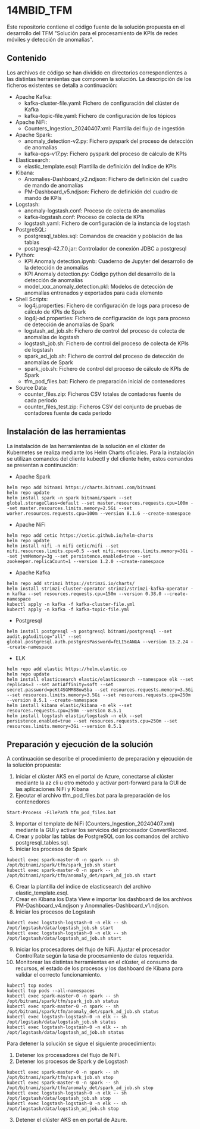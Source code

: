 # 14MBID_TFM
Este repositorio contiene el código fuente de la solución propuesta en el desarrollo del TFM "Solución para el procesamiento de KPIs de redes móviles y detección de anomalías".

## Contenido

Los archivos de código se han dividido en directorios correspondientes a las distintas herramientas que componen la solución. La descripción de los ficheros existentes se detalla a continuación: 

- Apache Kafka:
	- kafka-cluster-file.yaml: Fichero de configuración del clúster de Kafka
	- kafka-topic-file.yaml: Fichero de configuración de los tópicos
- Apache NiFi:
	- Counters_Ingestion_20240407.xml: Plantilla del flujo de ingestión
- Apache Spark:
	- anomaly_detection-v2.py: Fichero pyspark del proceso de detección de anomalías
	- kafka-ops-v17.py: Fichero pyspark del proceso de cálculo de KPIs
- Elasticsearch:
	- elastic_template.esql: Plantilla de definición del índice de KPIs
- Kibana:
	- Anomalies-Dashboard_v2.ndjson: Fichero de definición del cuadro de mando de anomalías
	- PM-Dashboard_v5.ndjson: Fichero de definición del cuadro de mando de KPIs
- Logstash:
	- anomaly-logstash.conf: Proceso de colecta de anomalías
	- kafka-logstash.conf: Proceso de colecta de KPIs
	- logstash.yaml: Fichero de configuración de la instancia de logstash
- PostgreSQL: 
	- postgresql_tables.sql: Comandos de creación y población de las tablas
	- postgresql-42.7.0.jar: Controlador de conexión JDBC a postgresql
- Python: 
	- KPI Anomaly detection.ipynb: Cuaderno de Jupyter del desarrollo de la detección de anomalías
	- KPI Anomaly detection.py: Código python del desarrollo de la detección de anomalías
	- model_xxx_anomaly_detection.pkl: Modelos de detección de anomalías entrenados y exportados para cada elemento
- Shell Scripts: 
	- log4j.properties: Fichero de configuración de logs para proceso de cálculo de KPIs de Spark
	- log4j-ad.properties: Fichero de configuración de logs para proceso de detección de anomalías de Spark
	- logstash_ad_job.sh: Fichero de control del proceso de colecta de anomalías de logstash
	- logstash_job.sh: Fichero de control del proceso de colecta de KPIs de logstash
	- spark_ad_job.sh: Fichero de control del proceso de detección de anomalías de Spark
	- spark_job.sh: Fichero de control del proceso de cálculo de KPIs de Spark
	- tfm_pod_files.bat: Fichero de preparación inicial de contenedores 
- Source Data:
	- counter_files.zip: Ficheros CSV totales de contadores fuente de cada periodo
	- counter_files_test.zip: Ficheros CSV del conjunto de pruebas de contadores fuente de cada periodo


## Instalación de las herramientas

La instalación de las herramientas de la solución en el clúster de Kubernetes se realiza mediante los Helm Charts oficiales. Para la instalación se utilizan comandos del cliente kubectl y del cliente helm, estos comandos se presentan a continuación:

- Apache Spark
```
helm repo add bitnami https://charts.bitnami.com/bitnami
helm repo update
helm install spark -n spark bitnami/spark --set global.storageClass=default --set master.resources.requests.cpu=100m --set master.resources.limits.memory=2.5Gi --set worker.resources.requests.cpu=100m --version 8.1.6 --create-namespace
```
- Apache NiFi
```
helm repo add cetic https://cetic.github.io/helm-charts
helm repo update
helm install nifi -n nifi cetic/nifi --set nifi.resources.limits.cpu=0.5 --set nifi.resources.limits.memory=3Gi --set jvmMemory=3g --set persistence.enabled=true --set zookeeper.replicaCount=1 --version 1.2.0 --create-namespace
```
- Apache Kafka
```
helm repo add strimzi https://strimzi.io/charts/
helm install strimzi-cluster-operator strimzi/strimzi-kafka-operator -n kafka --set resources.requests.cpu=150m --version 0.38.0 --create-namespace
kubectl apply -n kafka -f kafka-cluster-file.yml
kubectl apply -n kafka -f kafka-topic-file.yml
```
- Postgresql
```
helm install postgresql -n postgresql bitnami/postgresql --set audit.pgAuditLog="all" --set global.postgresql.auth.postgresPassword=fELI5eANGA --version 13.2.24 --create-namespace
```
- ELK
```
helm repo add elastic https://helm.elastic.co
helm repo update
helm install elasticsearch elastic/elasticsearch --namespace elk --set replicas=3 --set antiAffinity=soft --set secret.password=pcKt4SGMM88owSba --set resources.requests.memory=3.5Gi --set resources.limits.memory=3.5Gi --set resources.requests.cpu=250m --version 8.5.1 --create-namespace
helm install kibana elastic/kibana -n elk --set resources.requests.cpu=250m --version 8.5.1
helm install logstash elastic/logstash -n elk --set persistence.enabled=true --set resources.requests.cpu=250m --set resources.limits.memory=3Gi --version 8.5.1
```

## Preparación y ejecución de la solución

A continuación se describe el procedimiento de preparación y ejecución de la solución propuesta: 

1. Iniciar el clúster AKS en el portal de Azure, conectarse al clúster mediante la az cli u otro método y activar port-forward para la GUI de las aplicaciones NiFi y Kibana
2. Ejecutar el archivo tfm_pod_files.bat para la preparación de los contenedores
```
Start-Process -FilePath tfm_pod_files.bat
```
3. Importar el template de NiFi (Counters_Ingestion_20240407.xml) mediante la GUI y activar los servicios del procesador ConvertRecord. 
4. Crear y poblar las tablas de PostgreSQL con los comandos del archivo postgresql_tables.sql.
5. Iniciar los procesos de Spark
```
kubectl exec spark-master-0 -n spark -- sh /opt/bitnami/spark/tfm/spark_job.sh start
kubectl exec spark-master-0 -n spark -- sh /opt/bitnami/spark/tfm/anomaly_det/spark_ad_job.sh start
```
6. Crear la plantilla del índice de elasticsearch del archivo elastic_template.esql.
7. Crear en Kibana los Data View e importar los dashboard de los archivos PM-Dashboard_v4.ndjson y Anomnalies-Dashboard_v1.ndjson.
8. Iniciar los procesos de Logstash
```
kubectl exec logstash-logstash-0 -n elk -- sh /opt/logstash/data/logstash_job.sh start
kubectl exec logstash-logstash-0 -n elk -- sh /opt/logstash/data/logstash_ad_job.sh start
```
9. Iniciar los procesadores del flujo de NiFi. Ajustar el procesador ControlRate según la tasa de procesamiento de datos requerida.
10. Monitorear las distintas herramientas en el clúster, el consumo de recursos, el estado de los procesos y los dashboard de Kibana para validar el correcto funcionamiento.
```
kubectl top nodes
kubectl top pods --all-namespaces
kubectl exec spark-master-0 -n spark -- sh /opt/bitnami/spark/tfm/spark_job.sh status
kubectl exec spark-master-0 -n spark -- sh /opt/bitnami/spark/tfm/anomaly_det/spark_ad_job.sh status
kubectl exec logstash-logstash-0 -n elk -- sh /opt/logstash/data/logstash_job.sh status
kubectl exec logstash-logstash-0 -n elk -- sh /opt/logstash/data/logstash_ad_job.sh status
```



Para detener la solución se sigue el siguiente procedimiento: 

1. Detener los procesadores del flujo de NiFi.
2. Detener los procesos de Spark y de Logstash
```
kubectl exec spark-master-0 -n spark -- sh /opt/bitnami/spark/tfm/spark_job.sh stop
kubectl exec spark-master-0 -n spark -- sh /opt/bitnami/spark/tfm/anomaly_det/spark_ad_job.sh stop
kubectl exec logstash-logstash-0 -n elk -- sh /opt/logstash/data/logstash_job.sh stop
kubectl exec logstash-logstash-0 -n elk -- sh /opt/logstash/data/logstash_ad_job.sh stop
```
3. Detener el clúster AKS en en portal de Azure.






